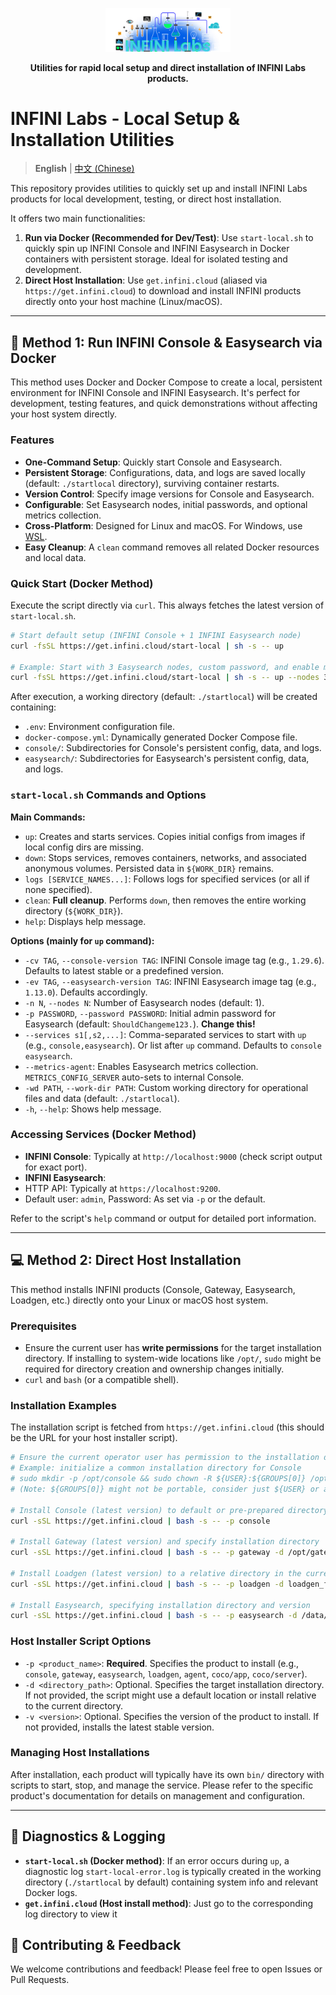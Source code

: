 <p align="center">
<a href="https://infinilabs.com/"><img src="docs/images/infinilabs.svg" alt="INFINI Labs Logo" width="200px"></a>
</p>

<p align="center">
<strong>Utilities for rapid local setup and direct installation of INFINI Labs products.</strong>
</p>

# INFINI Labs - Local Setup & Installation Utilities

> **English** | [中文 (Chinese)](README_zh.md)

This repository provides utilities to quickly set up and install INFINI Labs products for local development, testing, or direct host installation.

It offers two main functionalities:

1. **Run via Docker (Recommended for Dev/Test)**: Use `start-local.sh` to quickly spin up INFINI Console and INFINI Easysearch in Docker containers with persistent storage. Ideal for isolated testing and development.
2. **Direct Host Installation**: Use `get.infini.cloud` (aliased via `https://get.infini.cloud`) to download and install INFINI products directly onto your host machine (Linux/macOS).

---

## 🐳 Method 1: Run INFINI Console & Easysearch via Docker

This method uses Docker and Docker Compose to create a local, persistent environment for INFINI Console and INFINI Easysearch. It's perfect for development, testing features, and quick demonstrations without affecting your host system directly.

### Features

* **One-Command Setup**: Quickly start Console and Easysearch.
* **Persistent Storage**: Configurations, data, and logs are saved locally (default: `./startlocal` directory), surviving container restarts.
* **Version Control**: Specify image versions for Console and Easysearch.
* **Configurable**: Set Easysearch nodes, initial passwords, and optional metrics collection.
* **Cross-Platform**: Designed for Linux and macOS. For Windows, use [WSL](https://learn.microsoft.com/en-us/windows/wsl/install).
* **Easy Cleanup**: A `clean` command removes all related Docker resources and local data.

### Quick Start (Docker Method)

Execute the script directly via `curl`. This always fetches the latest version of `start-local.sh`.

```bash
# Start default setup (INFINI Console + 1 INFINI Easysearch node)
curl -fsSL https://get.infini.cloud/start-local | sh -s -- up

# Example: Start with 3 Easysearch nodes, custom password, and enable metrics
curl -fsSL https://get.infini.cloud/start-local | sh -s -- up --nodes 3 --password "MySecurePass123." --metrics-agent
```

After execution, a working directory (default: `./startlocal`) will be created containing:
* `.env`: Environment configuration file.
* `docker-compose.yml`: Dynamically generated Docker Compose file.
* `console/`: Subdirectories for Console's persistent config, data, and logs.
* `easysearch/`: Subdirectories for Easysearch's persistent config, data, and logs.

### `start-local.sh` Commands and Options

**Main Commands:**

* `up`: Creates and starts services. Copies initial configs from images if local config dirs are missing.
* `down`: Stops services, removes containers, networks, and associated anonymous volumes. Persisted data in `${WORK_DIR}` remains.
* `logs [SERVICE_NAMES...]`: Follows logs for specified services (or all if none specified).
* `clean`: **Full cleanup**. Performs `down`, then removes the entire working directory (`${WORK_DIR}`).
* `help`: Displays help message.

**Options (mainly for `up` command):**

* `-cv TAG`, `--console-version TAG`: INFINI Console image tag (e.g., `1.29.6`). Defaults to latest stable or a predefined version.
* `-ev TAG`, `--easysearch-version TAG`: INFINI Easysearch image tag (e.g., `1.13.0`). Defaults accordingly.
* `-n N`, `--nodes N`: Number of Easysearch nodes (default: 1).
* `-p PASSWORD`, `--password PASSWORD`: Initial admin password for Easysearch (default: `ShouldChangeme123.`). **Change this!**
* `--services s1[,s2,...]`: Comma-separated services to start with `up` (e.g., `console,easysearch`). Or list after `up` command. Defaults to `console easysearch`.
* `--metrics-agent`: Enables Easysearch metrics collection. `METRICS_CONFIG_SERVER` auto-sets to internal Console.
* `-wd PATH`, `--work-dir PATH`: Custom working directory for operational files and data (default: `./startlocal`).
* `-h`, `--help`: Shows help message.

### Accessing Services (Docker Method)

* **INFINI Console**: Typically at `http://localhost:9000` (check script output for exact port).
* **INFINI Easysearch**:
* HTTP API: Typically at `https://localhost:9200`.
* Default user: `admin`, Password: As set via `-p` or the default.

Refer to the script's `help` command or output for detailed port information.

---

## 💻 Method 2: Direct Host Installation

This method installs INFINI products (Console, Gateway, Easysearch, Loadgen, etc.) directly onto your Linux or macOS host system.

### Prerequisites

* Ensure the current user has **write permissions** for the target installation directory. If installing to system-wide locations like `/opt/`, `sudo` might be required for directory creation and ownership changes initially.
* `curl` and `bash` (or a compatible shell).

### Installation Examples

The installation script is fetched from `https://get.infini.cloud` (this should be the URL for your host installer script).

```bash
# Ensure the current operator user has permission to the installation directory.
# Example: initialize a common installation directory for Console
# sudo mkdir -p /opt/console && sudo chown -R ${USER}:${GROUPS[0]} /opt/console
# (Note: ${GROUPS[0]} might not be portable, consider just ${USER} or a specific group)

# Install Console (latest version) to default or pre-prepared directory
curl -sSL https://get.infini.cloud | bash -s -- -p console

# Install Gateway (latest version) and specify installation directory
curl -sSL https://get.infini.cloud | bash -s -- -p gateway -d /opt/gateway

# Install Loadgen (latest version) to a relative directory in the current path
curl -sSL https://get.infini.cloud | bash -s -- -p loadgen -d loadgen_files

# Install Easysearch, specifying installation directory and version
curl -sSL https://get.infini.cloud | bash -s -- -p easysearch -d /data/my_easysearch -v 1.13.0
```

### Host Installer Script Options


* `-p <product_name>`: **Required**. Specifies the product to install (e.g., `console`, `gateway`, `easysearch`, `loadgen`, `agent`, `coco/app`, `coco/server`).
* `-d <directory_path>`: Optional. Specifies the target installation directory. If not provided, the script might use a default location or install relative to the current directory.
* `-v <version>`: Optional. Specifies the version of the product to install. If not provided, installs the latest stable version.

### Managing Host Installations

After installation, each product will typically have its own `bin/` directory with scripts to start, stop, and manage the service. Please refer to the specific product's documentation for details on management and configuration.

---

## 📝 Diagnostics & Logging

* **`start-local.sh` (Docker method)**: If an error occurs during `up`, a diagnostic log `start-local-error.log` is typically created in the working directory (`./startlocal` by default) containing system info and relevant Docker logs.
* **`get.infini.cloud` (Host install method)**: Just go to the corresponding log directory to view it

## 🤝 Contributing & Feedback

We welcome contributions and feedback! Please feel free to open Issues or Pull Requests.
